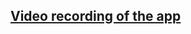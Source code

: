 ## [Video recording of the app](https://drive.google.com/file/d/19vVRw2LgZZfkT-7hDaHJAzo1iW1HIkMD/view?usp=sharing)
